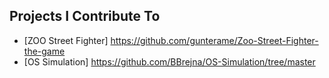 ## Projects I Contribute To

- [ZOO Street Fighter] https://github.com/gunterame/Zoo-Street-Fighter-the-game
- [OS Simulation] https://github.com/BBrejna/OS-Simulation/tree/master
